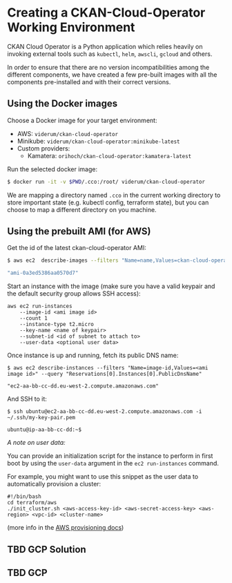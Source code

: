 # Creating a CKAN-Cloud-Operator Working Environment

CKAN Cloud Operator is a Python application which relies heavily on invoking external tools such as `kubectl`, `helm`, `awscli`, `gcloud` and others.

In order to ensure that there are no version incompatibilities among the different components, we have created a few pre-built images with all the components pre-installed and with their correct versions.

## Using the Docker images

Choose a Docker image for your target environment:

* AWS: `viderum/ckan-cloud-operator`
* Minikube: `viderum/ckan-cloud-operator:minikube-latest`
* Custom providers:
    * Kamatera: `orihoch/ckan-cloud-operator:kamatera-latest`

Run the selected docker image:

```bash
$ docker run -it -v $PWD/.cco:/root/ viderum/ckan-cloud-operator
```

We are mapping a directory named `.cco` in the current working directory to store important state (e.g. kubectl config, terraform state), but you can choose to map a different directory on you machine.

## Using the prebuilt AMI (for AWS)

Get the id of the latest ckan-cloud-operator AMI:

```bash
$ aws ec2  describe-images --filters "Name=name,Values=ckan-cloud-operator-*" "Name=owner-id,Values=561987031915" --query 'reverse(sort_by(Images, &CreationDate))[0].ImageId'

"ami-0a3ed5386aa0570d7"
```

Start an instance with the image (make sure you have a valid keypair and the default security group allows SSH access):

``` 
aws ec2 run-instances 
    --image-id <ami image id>
    --count 1
    --instance-type t2.micro
    --key-name <name of keypair>
    --subnet-id <id of subnet to attach to>
    --user-data <optional user data>
```

Once instance is up and running, fetch its public DNS name:
```
$ aws ec2 describe-instances --filters "Name=image-id,Values=<ami image id>" --query "Reservations[0].Instances[0].PublicDnsName"

"ec2-aa-bb-cc-dd.eu-west-2.compute.amazonaws.com"
```

And SSH to it:
```
$ ssh ubuntu@ec2-aa-bb-cc-dd.eu-west-2.compute.amazonaws.com -i ~/.ssh/my-key-pair.pem

ubuntu@ip-aa-bb-cc-dd:~$ 
```

*A note on user data:*

You can provide an initialization script for the instance to perform in first boot by using the `user-data` argument in the `ec2 run-instances` command.

For example, you might want to use this snippet as the user data to automatically provision a cluster:

```
#!/bin/bash
cd terraform/aws
./init_cluster.sh <aws-access-key-id> <aws-secret-access-key> <aws-region> <vpc-id> <cluster-name>
```

(more info in the [AWS provisioning docs](./PRODUCTION-AWS-CLUSTER.md))

## TBD GCP Solution

## TBD GCP
